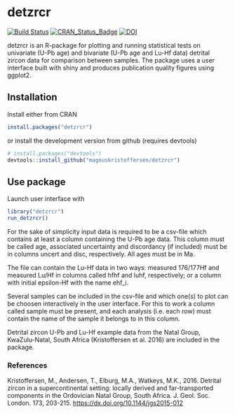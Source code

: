 # detzrcr

[![Build Status](https://travis-ci.org/magnuskristoffersen/detzrcr.svg?branch=master)](https://travis-ci.org/magnuskristoffersen/detzrcr)
[![CRAN_Status_Badge](http://www.r-pkg.org/badges/version/detzrcr)](https://cran.r-project.org/package=detzrcr)
[![DOI](https://zenodo.org/badge/DOI/10.5281/zenodo.3324801.svg)](https://doi.org/10.5281/zenodo.3324801)

detzrcr is an R-package for plotting and running statistical tests on univariate
(U-Pb age) and bivariate (U-Pb age and Lu-Hf data) detrital zircon data for
comparison between samples. The package uses a user interface built with shiny
and produces publication quality figures using ggplot2.

## Installation

Install either from CRAN

```R
install.packages("detzrcr")
```

or install the development version from github (requires devtools)

```R
# install.packages("devtools")
devtools::install_github("magnuskristoffersen/detzrcr")
```

## Use package

Launch user interface with

```R
library("detzrcr")
run_detzrcr()
```

For the sake of simplicity input data is required to be a csv-file which
contains at least a column containing the U-Pb age data. This column must be
called age, associated uncertainty and discordancy (if included) must be in
columns uncert and disc, respectively. All ages must be in Ma.

The file can contain the Lu-Hf data in two ways:
measured 176/177Hf and measured Lu/Hf in columns called hfhf and luhf,
respectively; or a column with initial epsilon-Hf with the name ehf_i.

Several samples can be included in the csv-file and which one(s) to plot can
be choosen interactively in the user interface. For this to work a column
called sample must be present, and each analysis (i.e. each row) must contain
the name of the sample it belongs to in this column.

Detrital zircon U-Pb and Lu-Hf example data from the Natal Group, KwaZulu-Natal,
South Africa (Kristoffersen et al. 2016) are included in the package.

### References

Kristoffersen, M., Andersen, T., Elburg, M.A., Watkeys, M.K., 2016.
Detrital zircon in a supercontinental setting: locally derived and
far-transported components in the Ordovician Natal Group, South Africa.
J. Geol. Soc. London. 173, 203-215. <https://dx.doi.org/10.1144/jgs2015-012>
